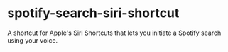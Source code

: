 # spotify-search-siri-shortcut
A shortcut for Apple's Siri Shortcuts that lets you initiate a Spotify search using your voice.
